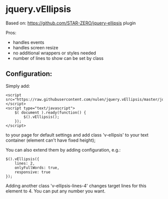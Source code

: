 jquery.vEllipsis
================
Based on: https://github.com/STAR-ZERO/jquery-ellipsis plugin

Pros:
- handles events
- handles screen resize
- no additional wrappers or styles needed
- number of lines to show can be set by class

Configuration:
--------------
Simply add:

	<script src="https://raw.githubusercontent.com/nulen/jquery.vEllipsis/master/jquery.vEllipsis.js"></script>
	<script type="text/javascript">
		$( document ).ready(function() {
			$().vEllipsis();
		});
	</script>
	
to your page for default settings and add class 'v-ellipsis' to your text container (element can't have fixed height);

You can also extend them by adding configuration, e.g.:

	$().vEllipsis({
		lines: 2,
		onlyFullWords: true,
		responsive: true
	});

Adding another class 'v-ellipsis-lines-4' changes target lines for this element to 4. You can put any number you want.
